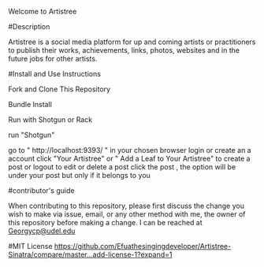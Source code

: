 Welcome to Artistree


#Description

Artistree is a social media platform for up and coming artists or practitioners to publish their works, achievements, links, photos, websites and in the future jobs for other artists.

#Install  and Use Instructions 

Fork and Clone This Repository

Bundle Install

Run with Shotgun or Rack

run "Shotgun"

go to " http://localhost:9393/ " in your chosen browser
 login or create an a account
  click "Your Artistree" or " Add a Leaf to Your Artistree" to create a post or logout
   to edit or delete a post click the post , the option will be under your post but only if it belongs to you 

 #contributor's guide

When contributing to this repository, please first discuss the change you wish to make via issue, email, or any other method with me, the owner of this repository before making a change. I can be reached at Georgycp@udel.edu



 #MIT License
 https://github.com/Efuathesingingdeveloper/Artistree-Sinatra/compare/master...add-license-1?expand=1

